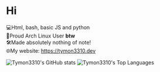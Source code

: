 # Hi

💻Html, bash, basic JS and python <br />
🐧Proud Arch Linux User **btw**<br />
🛠️Made absolutely nothing of note! <br />
🌐My website: https://tymon3310.dev

![Tymon3310's GitHub stats](https://github-readme-stats.vercel.app/api?username=tymon3310&theme=transparent&show_icons=true&hide_border=true) ![Tymon3310's Top Languages](https://github-readme-stats.vercel.app/api/top-langs/?username=tymon3310&theme=transparent&show_icons=true&hide_border=true&layout=donut)

